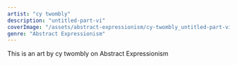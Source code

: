 ```yaml
---
artist: "cy twombly"
description: "untitled-part-vi"
coverImage: "/assets/abstract-expressionism/cy-twombly_untitled-part-vi.jpg"
genre: "Abstract Expressionism"
---
```

This is an art by cy twombly on Abstract Expressionism

